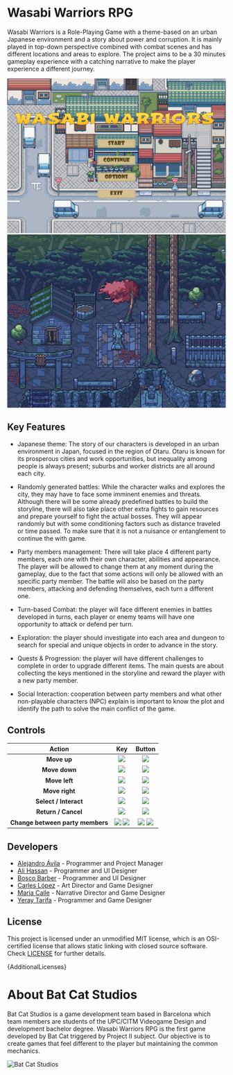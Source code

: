 # Wasabi Warriors RPG

Wasabi Warriors is a Role-Playing Game with a theme-based on an urban Japanese environment and a story about power and corruption. It is mainly played in top-down perspective combined with combat scenes and has different locations and areas to explore. The project aims to be a 30 minutes gameplay experience with a catching narrative to make the player experience a different journey.

![Main Menu](Wiki/Layouts/main_menu.png)
![Graveyard](Wiki/Scenarios/graveyard.gif)

## Key Features

 - Japanese theme: The story of our characters is developed in an urban environment in Japan, focused in the region of Otaru. Otaru is known for its prosperous cities and work opportunities, but inequality among people is always present; suburbs and worker districts are all around each city.

 - Randomly generated battles: While the character walks and explores the city, they may have to face some imminent enemies and threats. Although there will be some already predefined battles to build the storyline, there will also take place other extra fights to gain resources and prepare yourself to fight the actual bosses. They will appear randomly but with some conditioning factors such as distance traveled or time passed. To make sure that it is not a nuisance or entanglement to continue the with game.

 - Party members management: There will take place 4 different party members, each one with their own character, abilities and appearance. The player will be allowed to change them at any moment during the gameplay, due to the fact that some actions will only be allowed with an specific party member. The battle will also be based on the party members, attacking and defending themselves, each turn a different one.

 - Turn-based Combat: the player will face different enemies in battles developed in turns, each player or enemy teams will have one opportunity to attack or defend per turn.

 - Exploration: the player should investigate into each area and dungeon to search for special and unique objects in order to advance in the story.

 - Quests & Progression: the player will have different challenges to complete in order to upgrade different items. The main quests are about collecting the keys mentioned in the storyline and reward the player with a new party member.

 - Social Interaction: cooperation between party members and what other non-playable characters (NPC) explain is important to know the plot and identify the path to solve the main conflict of the game.
 
## Controls

| Action | Key | Button |
| :---: | :---: | :---: |
| **Move up** | ![](https://github.com/Omicrxn/Wasabi-Warriors-RPG/blob/master/docs/Wiki/Controls/W_Key_Dark.png) | ![](https://github.com/Omicrxn/Wasabi-Warriors-RPG/blob/master/docs/Wiki/Controls/XboxSeriesX_Dpad_Up.png) |
| **Move down** | ![](https://github.com/Omicrxn/Wasabi-Warriors-RPG/blob/master/docs/Wiki/Controls/S_Key_Dark.png) | ![](https://github.com/Omicrxn/Wasabi-Warriors-RPG/blob/master/docs/Wiki/Controls/XboxSeriesX_Dpad_Down.png) |
| **Move left** | ![](https://github.com/Omicrxn/Wasabi-Warriors-RPG/blob/master/docs/Wiki/Controls/A_Key_Dark.png) | ![](https://github.com/Omicrxn/Wasabi-Warriors-RPG/blob/master/docs/Wiki/Controls/XboxSeriesX_Dpad_Left.png) |
| **Move right** | ![](https://github.com/Omicrxn/Wasabi-Warriors-RPG/blob/master/docs/Wiki/Controls/D_Key_Dark.png) | ![](https://github.com/Omicrxn/Wasabi-Warriors-RPG/blob/master/docs/Wiki/Controls/XboxSeriesX_Dpad_Right.png) |
| **Select / Interact** | ![](https://github.com/Omicrxn/Wasabi-Warriors-RPG/blob/master/docs/Wiki/Controls/E_Key_Dark.png) | ![](https://github.com/Omicrxn/Wasabi-Warriors-RPG/blob/master/docs/Wiki/Controls/XboxSeriesX_A.png) |
| **Return / Cancel** | ![](https://github.com/Omicrxn/Wasabi-Warriors-RPG/blob/master/docs/Wiki/Controls/Esc_Key_Dark.png) | ![](https://github.com/Omicrxn/Wasabi-Warriors-RPG/blob/master/docs/Wiki/Controls/XboxSeriesX_B.png) |
| **Change between party members** | ![](https://github.com/Omicrxn/Wasabi-Warriors-RPG/blob/master/docs/Wiki/Controls/Z_Key_Dark.png) ![](https://github.com/Omicrxn/Wasabi-Warriors-RPG/blob/master/docs/Wiki/Controls/X_Key_Dark.png) | ![](https://github.com/Omicrxn/Wasabi-Warriors-RPG/blob/master/docs/Wiki/Controls/XboxSeriesX_LB.png) ![](https://github.com/Omicrxn/Wasabi-Warriors-RPG/blob/master/docs/Wiki/Controls/XboxSeriesX_RB.png) |

## Developers

 - [Alejandro Ávila](https://github.com/Omicrxn) - Programmer and Project Manager
 - [Ali Hassan](https://github.com/FeroXx07) - Programmer and UI Designer
 - [Bosco Barber](https://github.com/boscobarberesbert) - Programmer and UI Designer
 - [Carles López](https://github.com/carlesli) - Art Director and Game Designer
 - [Maria Calle](https://github.com/mav006) - Narrative Director and Game Designer
 - [Yeray Tarifa](https://github.com/yeraytm) - Programmer and Game Designer

## License

This project is licensed under an unmodified MIT license, which is an OSI-certified license that allows static linking with closed source software. Check [LICENSE](LICENSE) for further details.

{AdditionalLicenses}

# About Bat Cat Studios
Bat Cat Studios is a game development team based in Barcelona which team members are students of the UPC/CITM Videogame Design and development bachelor degree. Wasabi Warriors RPG is the first game developed by Bat Cat triggered by Project II subject. Our objective is to create games that feel different to the player but maintaining the common mechanics.

![Bat Cat Studios](https://github.com/Omicrxn/Wasabi-Warriors-RPG/blob/master/docs/Wiki/Scenarios/logo_scene.png)
